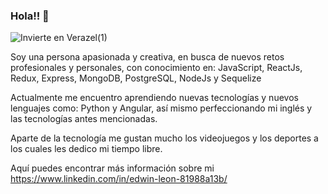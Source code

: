 ### Hola!! 👋
![Invierte en Verazel(1)](https://user-images.githubusercontent.com/86617629/154140254-13fc1054-945f-4914-971b-fdec360f5cc5.jpg)


Soy una persona apasionada y creativa, en busca de nuevos retos profesionales y personales, con conocimiento en:
JavaScript, ReactJs, Redux, Express, MongoDB, PostgreSQL, NodeJs y Sequelize

Actualmente me encuentro aprendiendo nuevas tecnologías y nuevos lenguajes como:
Python y Angular, así mismo perfeccionando mi inglés y las tecnologías antes mencionadas.

Aparte de la tecnología me gustan mucho los videojuegos y los deportes a los cuales les dedico mi tiempo libre.

Aquí puedes encontrar más información sobre mi https://www.linkedin.com/in/edwin-leon-81988a13b/





